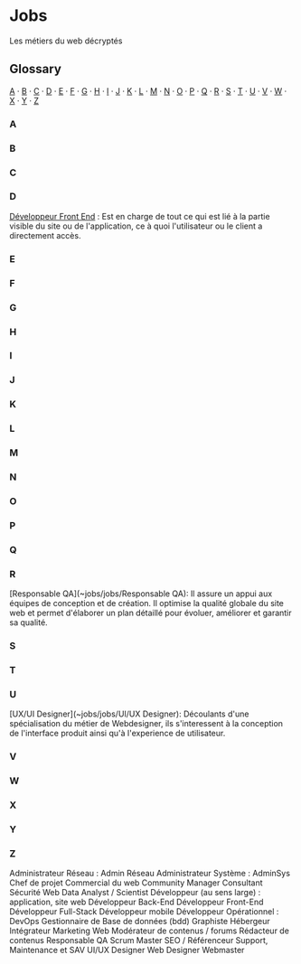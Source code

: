 # Jobs
Les métiers du web décryptés


## Glossary

[A](#a) ·
[B](#b) ·
[C](#c) ·
[D](#d) ·
[E](#e) ·
[F](#f) ·
[G](#g) ·
[H](#h) ·
[I](#i) ·
[J](#j) ·
[K](#k) ·
[L](#l) ·
[M](#m) ·
[N](#n) ·
[O](#o) ·
[P](#p) ·
[Q](#q) ·
[R](#r) ·
[S](#s) ·
[T](#t) ·
[U](#u) ·
[V](#v) ·
[W](#w) ·
[X](#x) ·
[Y](#y) ·
[Z](#z)

### A


### B


### C


### D
[Développeur Front End](jobs/developpeur_front-end.md) : Est en charge de tout ce qui est lié à la partie visible du site ou de l'application, ce à quoi l'utilisateur ou le client a directement accès.


### E


### F


### G


### H


### I


### J


### K


### L


### M


### N


### O


### P


### Q


### R
[Responsable QA](~jobs/jobs/Responsable QA): Il assure un appui aux équipes de conception et de création. Il optimise la qualité globale du site web et permet d'élaborer un plan détaillé pour évoluer, améliorer et garantir sa qualité.


### S


### T


### U
[UX/UI Designer](~jobs/jobs/UI/UX Designer): Découlants d'une spécialisation du métier de Webdesigner, ils s'interessent à la conception de l'interface produit ainsi qu'à l'experience de utilisateur.


### V


### W


### X


### Y


### Z


 Administrateur Réseau : Admin Réseau
 Administrateur Système : AdminSys
 Chef de projet
 Commercial du web
 Community Manager
 Consultant Sécurité Web
 Data Analyst / Scientist
 Développeur (au sens large) : application, site web 
 Développeur Back-End
 Développeur Front-End
 Développeur Full-Stack
 Développeur mobile 
 Développeur Opérationnel : DevOps
 Gestionnaire de Base de données (bdd)
 Graphiste
 Hébergeur 
 Intégrateur
 Marketing Web
 Modérateur de contenus / forums
 Rédacteur de contenus
 Responsable QA
 Scrum Master
 SEO / Référenceur 
 Support, Maintenance et SAV
 UI/UX Designer
 Web Designer
 Webmaster

